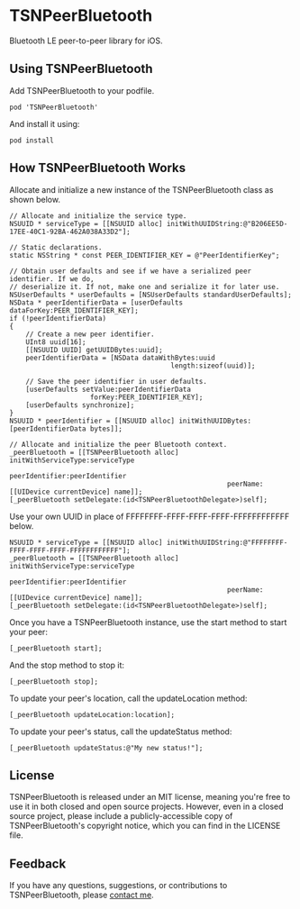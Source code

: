 TSNPeerBluetooth
================
Bluetooth LE peer-to-peer library for iOS.

Using TSNPeerBluetooth
----------------------
Add TSNPeerBluetooth to your podfile.
```
pod 'TSNPeerBluetooth'
```
And install it using:
```
pod install
```
How TSNPeerBluetooth Works
--------------------------
Allocate and initialize a new instance of the TSNPeerBluetooth class as shown below.
```
// Allocate and initialize the service type.
NSUUID * serviceType = [[NSUUID alloc] initWithUUIDString:@"B206EE5D-17EE-40C1-92BA-462A038A33D2"];

// Static declarations.
static NSString * const PEER_IDENTIFIER_KEY = @"PeerIdentifierKey";
    
// Obtain user defaults and see if we have a serialized peer identifier. If we do,
// deserialize it. If not, make one and serialize it for later use.
NSUserDefaults * userDefaults = [NSUserDefaults standardUserDefaults];
NSData * peerIdentifierData = [userDefaults dataForKey:PEER_IDENTIFIER_KEY];
if (!peerIdentifierData)
{
    // Create a new peer identifier.
    UInt8 uuid[16];
    [[NSUUID UUID] getUUIDBytes:uuid];
    peerIdentifierData = [NSData dataWithBytes:uuid
                                        length:sizeof(uuid)];
    
    // Save the peer identifier in user defaults.
    [userDefaults setValue:peerIdentifierData
                    forKey:PEER_IDENTIFIER_KEY];
    [userDefaults synchronize];
}
NSUUID * peerIdentifier = [[NSUUID alloc] initWithUUIDBytes:[peerIdentifierData bytes]];

// Allocate and initialize the peer Bluetooth context.
_peerBluetooth = [[TSNPeerBluetooth alloc] initWithServiceType:serviceType
                                                peerIdentifier:peerIdentifier
                                                      peerName:[[UIDevice currentDevice] name]];
[_peerBluetooth setDelegate:(id<TSNPeerBluetoothDelegate>)self];
```


Use your own UUID in place of FFFFFFFF-FFFF-FFFF-FFFF-FFFFFFFFFFFF below.

```
NSUUID * serviceType = [[NSUUID alloc] initWithUUIDString:@"FFFFFFFF-FFFF-FFFF-FFFF-FFFFFFFFFFFF"];
_peerBluetooth = [[TSNPeerBluetooth alloc] initWithServiceType:serviceType
                                                peerIdentifier:peerIdentifier
                                                      peerName:[[UIDevice currentDevice] name]];
[_peerBluetooth setDelegate:(id<TSNPeerBluetoothDelegate>)self];
```
Once you have a TSNPeerBluetooth instance, use the start method to start your peer:
```
[_peerBluetooth start];
```
And the stop method to stop it:
```
[_peerBluetooth stop];
```
To update your peer's location, call the updateLocation method:
```
[_peerBluetooth updateLocation:location];
```
To update your peer's status, call the updateStatus method:
```
[_peerBluetooth updateStatus:@"My new status!"];
```




License
-------
TSNPeerBluetooth is released under an MIT license, meaning you're free to use it in both closed and open source projects. However, even in a closed source project, please include a publicly-accessible copy of TSNPeerBluetooth's copyright notice, which you can find in the LICENSE file.

Feedback
--------
If you have any questions, suggestions, or contributions to TSNPeerBluetooth, please [contact me](mailto:brianlambert@softwarenerd.org).
